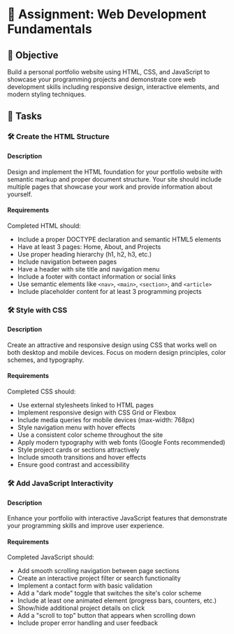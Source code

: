 # 📘 Assignment: Web Development Fundamentals

## 🎯 Objective

Build a personal portfolio website using HTML, CSS, and JavaScript to showcase your programming projects and demonstrate core web development skills including responsive design, interactive elements, and modern styling techniques.

## 📝 Tasks

### 🛠️ Create the HTML Structure

#### Description
Design and implement the HTML foundation for your portfolio website with semantic markup and proper document structure. Your site should include multiple pages that showcase your work and provide information about yourself.

#### Requirements
Completed HTML should:

- Include a proper DOCTYPE declaration and semantic HTML5 elements
- Have at least 3 pages: Home, About, and Projects
- Use proper heading hierarchy (h1, h2, h3, etc.)
- Include navigation between pages
- Have a header with site title and navigation menu
- Include a footer with contact information or social links
- Use semantic elements like `<nav>`, `<main>`, `<section>`, and `<article>`
- Include placeholder content for at least 3 programming projects


### 🛠️ Style with CSS

#### Description
Create an attractive and responsive design using CSS that works well on both desktop and mobile devices. Focus on modern design principles, color schemes, and typography.

#### Requirements
Completed CSS should:

- Use external stylesheets linked to HTML pages
- Implement responsive design with CSS Grid or Flexbox
- Include media queries for mobile devices (max-width: 768px)
- Style navigation menu with hover effects
- Use a consistent color scheme throughout the site
- Apply modern typography with web fonts (Google Fonts recommended)
- Style project cards or sections attractively
- Include smooth transitions and hover effects
- Ensure good contrast and accessibility


### 🛠️ Add JavaScript Interactivity

#### Description
Enhance your portfolio with interactive JavaScript features that demonstrate your programming skills and improve user experience.

#### Requirements
Completed JavaScript should:

- Add smooth scrolling navigation between page sections
- Create an interactive project filter or search functionality
- Implement a contact form with basic validation
- Add a "dark mode" toggle that switches the site's color scheme
- Include at least one animated element (progress bars, counters, etc.)
- Show/hide additional project details on click
- Add a "scroll to top" button that appears when scrolling down
- Include proper error handling and user feedback

